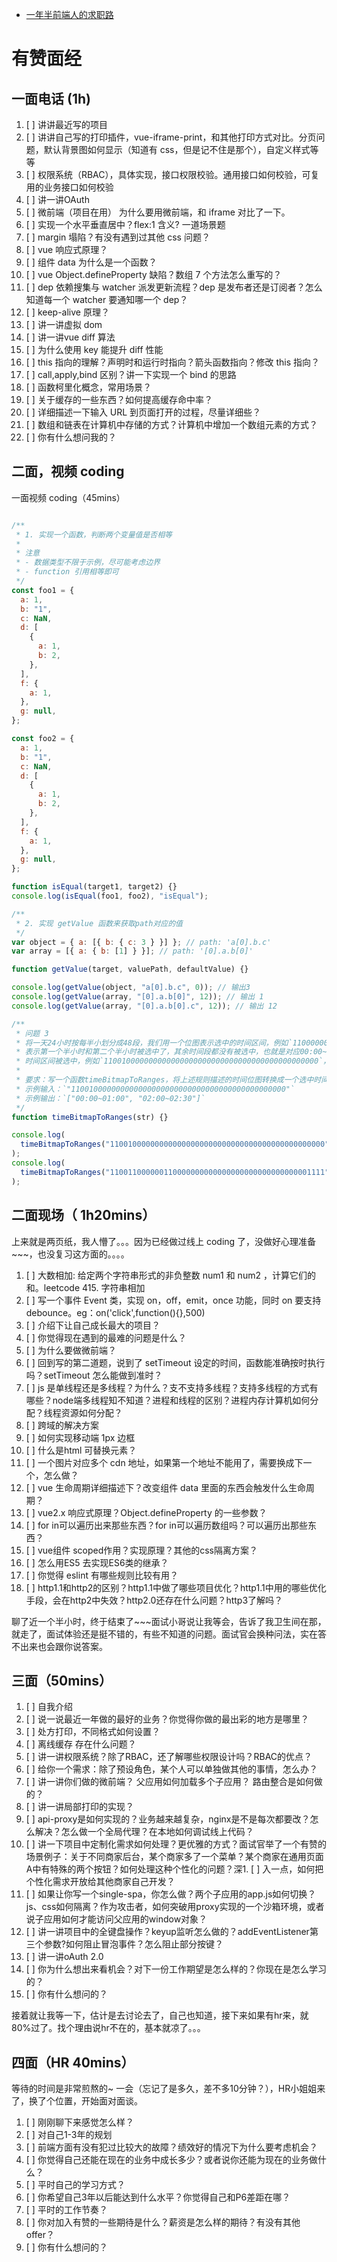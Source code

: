 - [一年半前端人的求职路](https://juejin.cn/post/6940058373534515237)


# 有赞面经

## 一面电话 (1h)

1. [ ] 讲讲最近写的项目
2. [ ] 讲讲自己写的打印插件，vue-iframe-print，和其他打印方式对比。分页问题，默认背景图如何显示（知道有 css，但是记不住是那个），自定义样式等等
3. [ ] 权限系统（RBAC），具体实现，接口权限校验。通用接口如何校验，可复用的业务接口如何校验
4. [ ] 讲一讲OAuth
5. [ ] 微前端（项目在用） 为什么要用微前端，和 iframe 对比了一下。
6. [ ] 实现一个水平垂直居中？flex:1 含义? 一道场景题
7. [ ] margin 塌陷？有没有遇到过其他 css 问题？
8. [ ] vue 响应式原理？
9. [ ] 组件 data 为什么是一个函数？
10. [ ] vue Object.defineProperty 缺陷？数组 7 个方法怎么重写的？
11. [ ] dep 依赖搜集与 watcher 派发更新流程？dep 是发布者还是订阅者？怎么知道每一个 watcher 要通知哪一个 dep？
12. [ ] keep-alive 原理？
13. [ ] 讲一讲虚拟 dom
14. [ ] 讲一讲vue diff 算法
15. [ ] 为什么使用 key 能提升 diff 性能
16. [ ] this 指向的理解？声明时和运行时指向？箭头函数指向？修改 this 指向？
17. [ ] call,apply,bind 区别？讲一下实现一个 bind 的思路
18. [ ] 函数柯里化概念，常用场景？
19. [ ] 关于缓存的一些东西？如何提高缓存命中率？
20. [ ] 详细描述一下输入 URL 到页面打开的过程，尽量详细些？
21. [ ] 数组和链表在计算机中存储的方式？计算机中增加一个数组元素的方式？
22. [ ] 你有什么想问我的？


## 二面，视频 coding

一面视频 coding（45mins）

```js

/**
 * 1. 实现一个函数，判断两个变量值是否相等
 *
 * 注意
 * - 数据类型不限于示例，尽可能考虑边界
 * - function 引用相等即可
 */
const foo1 = {
  a: 1,
  b: "1",
  c: NaN,
  d: [
    {
      a: 1,
      b: 2,
    },
  ],
  f: {
    a: 1,
  },
  g: null,
};

const foo2 = {
  a: 1,
  b: "1",
  c: NaN,
  d: [
    {
      a: 1,
      b: 2,
    },
  ],
  f: {
    a: 1,
  },
  g: null,
};

function isEqual(target1, target2) {}
console.log(isEqual(foo1, foo2), "isEqual");

/**
 * 2. 实现 getValue 函数来获取path对应的值
 */
var object = { a: [{ b: { c: 3 } }] }; // path: 'a[0].b.c'
var array = [{ a: { b: [1] } }]; // path: '[0].a.b[0]'

function getValue(target, valuePath, defaultValue) {}

console.log(getValue(object, "a[0].b.c", 0)); // 输出3
console.log(getValue(array, "[0].a.b[0]", 12)); // 输出 1
console.log(getValue(array, "[0].a.b[0].c", 12)); // 输出 12

/**
 * 问题 3
 * 将一天24小时按每半小划分成48段，我们用一个位图表示选中的时间区间，例如`110000000000000000000000000000000000000000000000`，
 * 表示第一个半小时和第二个半小时被选中了，其余时间段都没有被选中，也就是对应00:00~01:00这个时间区间。一个位图中可能有多个不连续的
 * 时间区间被选中，例如`110010000000000000000000000000000000000000000000`，表示00:00-1:00和02:00-02:30这两个时间区间被选中了。
 *
 * 要求：写一个函数timeBitmapToRanges，将上述规则描述的时间位图转换成一个选中时间区间的数组。
 * 示例输入：`"110010000000000000000000000000000000000000000000"`
 * 示例输出：`["00:00~01:00", "02:00~02:30"]`
 */
function timeBitmapToRanges(str) {}

console.log(
  timeBitmapToRanges("110010000000000000000000000000000000000000000000")
);
console.log(
  timeBitmapToRanges("110011000000110000000000000000000000000000001111")
);
```

## 二面现场（ 1h20mins）

上来就是两页纸，我人懵了。。。因为已经做过线上 coding 了，没做好心理准备~~~，也没复习这方面的。。。。

1. [ ] 大数相加: 给定两个字符串形式的非负整数 num1 和 num2 ，计算它们的和。leetcode 415. 字符串相加
2. [ ] 写一个事件 Event 类，实现 on，off，emit，once 功能，同时 on 要支持 debounce。eg：on('click',function(){},500)
3. [ ] 介绍下让自己成长最大的项目？
4. [ ] 你觉得现在遇到的最难的问题是什么？
5. [ ] 为什么要做微前端？
6. [ ] 回到写的第二道题，说到了 setTimeout 设定的时间，函数能准确按时执行吗？setTimeout 怎么能做到准时？
7. [ ] js 是单线程还是多线程？为什么？支不支持多线程？支持多线程的方式有哪些？node端多线程知不知道？进程和线程的区别？进程内存计算机如何分配？线程资源如何分配？
8. [ ] 跨域的解决方案
9. [ ] 如何实现移动端 1px 边框
10. [ ] 什么是html 可替换元素？
11. [ ] 一个图片对应多个 cdn 地址，如果第一个地址不能用了，需要换成下一个，怎么做？
12. [ ] vue 生命周期详细描述下？改变组件 data 里面的东西会触发什么生命周期？
13. [ ] vue2.x 响应式原理？Object.defineProperty 的一些参数？
14. [ ] for in可以遍历出来那些东西？for in可以遍历数组吗？可以遍历出那些东西？
15. [ ] vue组件 scoped作用？实现原理？其他的css隔离方案？
16. [ ] 怎么用ES5 去实现ES6类的继承？
17. [ ] 你觉得 eslint 有哪些规则比较有用？
18. [ ] http1.1和http2的区别？http1.1中做了哪些项目优化？http1.1中用的哪些优化手段，会在http2中失效？http2.0还存在什么问题？http3了解吗？

聊了近一个半小时，终于结束了~~~面试小哥说让我等会，告诉了我卫生间在那，就走了，面试体验还是挺不错的，有些不知道的问题。面试官会换种问法，实在答不出来也会跟你说答案。


## 三面（50mins）

1. [ ] 自我介绍
2. [ ] 说一说最近一年做的最好的业务？你觉得你做的最出彩的地方是哪里？
3. [ ] 处方打印，不同格式如何设置？
4. [ ] 离线缓存 存在什么问题？
5. [ ] 讲一讲权限系统？除了RBAC，还了解哪些权限设计吗？RBAC的优点？
6. [ ] 给你一个需求：除了预设角色，某个人可以单独做其他的事情，怎么办？
7. [ ] 讲一讲你们做的微前端？ 父应用如何加载多个子应用？ 路由整合是如何做的？
8. [ ] 讲一讲局部打印的实现？
9. [ ] api-proxy是如何实现的？业务越来越复杂，nginx是不是每次都要改？怎么解决？怎么做一个全局代理？在本地如何调试线上代码？
10. [ ] 讲一下项目中定制化需求如何处理？更优雅的方式？面试官举了一个有赞的场景例子：关于不同商家后台，某个商家多了一个菜单？某个商家在通用页面A中有特殊的两个按钮？如何处理这种个性化的问题？深1. [ ] 入一点，如何把个性化需求开放给其他商家自己开发？
11. [ ] 如果让你写一个single-spa，你怎么做？两个子应用的app.js如何切换？js、css如何隔离？作为攻击者，如何突破用proxy实现的一个沙箱环境，或者说子应用如何才能访问父应用的window对象？
12. [ ] 讲一讲项目中的全键盘操作？keyup监听怎么做的？addEventListener第三个参数?如何阻止冒泡事件？怎么阻止部分按键？
13. [ ] 讲一讲oAuth 2.0
14. [ ] 你为什么想出来看机会？对下一份工作期望是怎么样的？你现在是怎么学习的？
15. [ ] 你有什么想问的？

接着就让我等一下，估计是去讨论去了，自己也知道，接下来如果有hr来，就80%过了。找个理由说hr不在的，基本就凉了。。。



## 四面（HR 40mins）

等待的时间是非常煎熬的~ 一会（忘记了是多久，差不多10分钟？），HR小姐姐来了，换了个位置，开始面对面谈。

1. [ ] 刚刚聊下来感觉怎么样？
2. [ ] 对自己1-3年的规划
3. [ ] 前端方面有没有犯过比较大的故障？绩效好的情况下为什么要考虑机会？
4. [ ] 你觉得自己还能在现在的业务中成长多少？或者说你还能为现在的业务做什么？
5. [ ] 平时自己的学习方式？
6. [ ] 你希望自己3年以后能达到什么水平？你觉得自己和P6差距在哪？
7. [ ] 平时的工作节奏？
8. [ ] 你对加入有赞的一些期待是什么？薪资是怎么样的期待？有没有其他offer？
9. [ ] 你有什么想问的？

